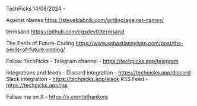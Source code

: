 TechPicks 14/08/2024 -

Against Names
https://steveklabnik.com/writing/against-names/

termsand
https://github.com/cgsdev0/termsand

The Perils of Future-Coding
https://www.sebastiansylvan.com/post/the-perils-of-future-coding/

Follow TechPicks -
Telegram channel - https://techpicks.app/telegram

Integrations and feeds -
Discord integration - https://techpicks.app/discord
Slack integration - https://techpicks.app/slack
RSS Feed - https://techpicks.app/rss

Follow me on X - https://x.com/ethankore